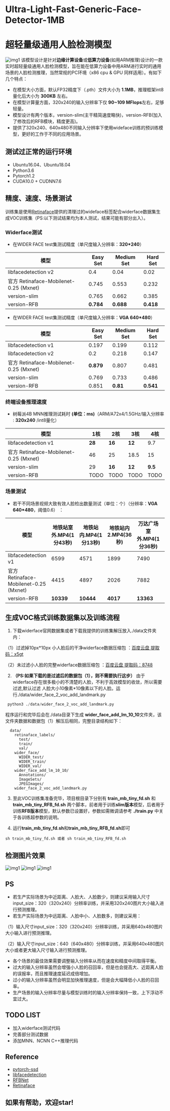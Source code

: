 # Ultra-Light-Fast-Generic-Face-Detector-1MB 
# 超轻量级通用人脸检测模型
![img1](https://github.com/Linzaer/Ultra-Light-Fast-Generic-Face-Detector-1MB/blob/master/readme_imgs/5.jpg)
该模型设计是针对**边缘计算设备**或**低算力设备**(如用ARM推理)设计的一款实时超轻量级通用人脸检测模型，旨在能在低算力设备中用ARM进行实时的通用场景的人脸检测推理，当然常规的PC环境（x86 cpu & GPU 同样适用）。有如下几个特点：

 - 在模型大小方面，默认FP32精度下（.pth）文件大小为 **1.1MB**，推理框架int8量化后大小为 **300KB** 左右。
 - 在模型计算量方面，320x240的输入分辨率下仅 **90~109 MFlops**左右，足够轻量。
 - 模型设计有两个版本，version-slim(主干精简速度略快)，version-RFB(加入了修改后的RFB模块，精度更高)。
 - 提供了320x240、640x480不同输入分辨率下使用wideface训练的预训练模型，更好的工作于不同的应用场景。


## 测试过正常的运行环境
- Ubuntu16.04、Ubuntu18.04
- Python3.6
- Pytorch1.2
- CUDA10.0 + CUDNN7.6

## 精度、速度、场景测试
训练集是使用[Retinaface](https://github.com/deepinsight/insightface/blob/master/RetinaFace/README.md )提供的清理过的wideface标签配合widerface数据集生成VOC训练集（PS:以下测试结果均为本人测试，结果可能有部分出入）。
### Widerface测试
 - 在WIDER FACE test集测试精度（单尺度输入分辨率：**320*240**） 

模型|Easy Set|Medium Set|Hard Set
------|--------|----------|--------
libfacedetection v2|0.4 |0.04       |0.02
官方 Retinaface-Mobilenet-0.25 (Mxnet)   |0.745|0.553|0.232
version-slim|0.765     |0.662       |0.385
version-RFB|**0.784**     |**0.688**       |**0.418**


- 在WIDER FACE test集测试精度（单尺度输入分辨率：**VGA 640*480**） 

模型|Easy Set|Medium Set|Hard Set
------|--------|----------|--------
libfacedetection v1|0.197    |0.199       |0.112
libfacedetection v2|0.2 |0.218       |0.147
官方 Retinaface-Mobilenet-0.25 (Mxnet)   |**0.879**|0.807|0.481
version-slim|0.769     |0.733       |0.486
version-RFB|0.851     |**0.81**       |**0.541**

### 终端设备推理速度

- 树莓派4B MNN推理测试耗时 **(单位：ms)**（ARM/A72x4/1.5GHz/输入分辨率 : **320x240** /int8量化） 

模型|1核|2核|3核|4核
------|--------|----------|--------|--------
libfacedetection v1|**28**    |**16**|**12**|9.7
官方 Retinaface-Mobilenet-0.25 (Mxnet)   |46|25|18.5|15
version-slim|29     |**16**       |**12**|**9.5**
version-RFB|TODO     |TODO       |TODO|TODO

### 场景测试
- 若干不同场景视频大致有效人脸检出数量测试（单位：个）（分辨率：**VGA 640*480**，阈值0.6） ：

模型|地铁站室外.MP4(1分43秒)|地铁站内.MP4(1分13秒)|地铁站内2.MP4(36秒)|万达广场室外.MP4(1分36秒)|办公室内.MP4(1分07秒)
------|--------|----------|--------|--------|--------
libfacedetection v1| 6599   |4571|1899|7490|2818
官方 Retinaface-Mobilenet-0.25 (Mxnet) |4415|4897|2026|7882|2557
version-RFB|**10339** |**10444** |**4017**|**13363**|**3403**

## 生成VOC格式训练数据集以及训练流程

1. 下载widerface官网数据集或者下载我提供的训练集解压放入./data文件夹内：

  （1）过滤掉10px*10px 小人脸后的干净widerface数据压缩包 ：[百度云盘 提取码：x5gt](https://pan.baidu.com/s/1m600pp-AsNot6XgIiqDlOw )
  
  （2）未过滤小人脸的完整widerface数据压缩包 ：[百度云盘 提取码：8748](https://pan.baidu.com/s/1ijvZFSb3l7C63Nbz7i6IuQ )
  
2. **（PS:如果下载的是过滤后的数据包（1），则不需要执行这步）** 由于widerface存在很多极小的不清楚的人脸，不利于高效模型的收敛，所以需要过滤,默认过滤 人脸大小10像素*10像素以下的人脸。运行./data/wider_face_2_voc_add_landmark.py
```Python
 python3 ./data/wider_face_2_voc_add_landmark.py
```
程序运行和完毕后会在./data目录下生成 **wider_face_add_lm_10_10**文件夹，该文件夹数据和数据包（1）解压后相同，完整目录结构如下：
```Shell
  data/
    retinaface_labels/
      test/
      train/
      val/
    wider_face/
      WIDER_test/
      WIDER_train/
      WIDER_val/
    wider_face_add_lm_10_10/
      Annotations/
      ImageSets/
      JPEGImages/
    wider_face_2_voc_add_landmark.py
```

3. 至此VOC训练集准备完毕，项目根目录下分别有 **train_mb_tiny_fd.sh** 和 **train_mb_tiny_RFB_fd.sh** 两个脚本，前者用于训练**slim版本**模型，后者用于训练**RFB版本**模型，默认参数已设置好，参数如需微调请参考 **./train.py** 中关于各训练超参数的说明。

4. 运行**train_mb_tiny_fd.sh**和**train_mb_tiny_RFB_fd.sh**即可
```Shell
sh train_mb_tiny_fd.sh 或者 sh train_mb_tiny_RFB_fd.sh
```

## 检测图片效果
![img1](https://github.com/Linzaer/Ultra-Light-Fast-Generic-Face-Detector-1MB/blob/master/readme_imgs/1.jpg)
![img1](https://github.com/Linzaer/Ultra-Light-Fast-Generic-Face-Detector-1MB/blob/master/readme_imgs/2.jpg)
![img1](https://github.com/Linzaer/Ultra-Light-Fast-Generic-Face-Detector-1MB/blob/master/readme_imgs/4.jpg)
## PS

 - 若生产实际场景为中近距离、人脸大、人脸数少，则建议采用输入尺寸input_size：320（320x240）分辨率训练，并采用320x240图片大小输入进行预测推理。
 - 若生产实际场景为中远距离、人脸中小、人脸数多，则建议采用：
 
 （1）输入尺寸input_size：320（320x240）分辨率训练，并采用640x480图片大小输入进行预测推理。
 
 （2）输入尺寸input_size：640（640x480）分辨率训练，并采用640x480图片大小或者更大输入尺寸输入进行预测推理。
 
 - 各个场景的最佳效果需要调整输入分辨率从而在速度和精度中间取得平衡。
 - 过大的输入分辨率虽然会增强小人脸的召回率，但是也会提高大、近距离人脸的误报率，而且推理速度延迟成倍增加。
 - 过小的输入分辨率虽然会明显加快推理速度，但是会大幅降低小人脸的召回率。
 - 生产场景的输入分辨率尽量与模型训练时的输入分辨率保持一致，上下浮动不宜过大。

## TODO LIST

 - 加入widerface测试代码
 - 完善部分测试数据
 - 添加MNN、NCNN C++推理代码
 
##  Reference
 - [pytorch-ssd](https://github.com/qfgaohao/pytorch-ssd)
 - [libfacedetection](https://github.com/ShiqiYu/libfacedetection/)
 - [RFBNet](https://github.com/ruinmessi/RFBNet)
 - [Retinaface](https://github.com/deepinsight/insightface/blob/master/RetinaFace/README.md)
 
##  如果有帮助，欢迎star!
